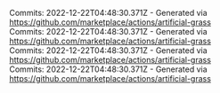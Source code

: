 Commits: 2022-12-22T04:48:30.371Z - Generated via https://github.com/marketplace/actions/artificial-grass
<br>
Commits: 2022-12-22T04:48:30.371Z - Generated via https://github.com/marketplace/actions/artificial-grass
<br>
Commits: 2022-12-22T04:48:30.371Z - Generated via https://github.com/marketplace/actions/artificial-grass
<br>
Commits: 2022-12-22T04:48:30.371Z - Generated via https://github.com/marketplace/actions/artificial-grass
<br>
